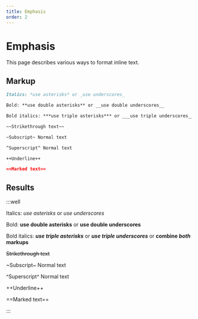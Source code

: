 ```yaml
---
title: Emphasis
order: 2
---
```


Emphasis
========

This page describes various ways to format inline text.

Markup
------

```markdown
Italics: *use asterisks* or _use underscores_

Bold: **use double asterisks** or __use double underscores__

Bold italics: ***use triple asterisks*** or ___use triple underscores___ or **combine _both_ markups**

~~Strikethrough text~~

~Subscript~ Normal text

^Superscript^ Normal text

++Underline++

==Marked text==
```

Results
-------

:::well

Italics: *use asterisks* or _use underscores_

Bold: **use double asterisks** or __use double underscores__

Bold italics: ***use triple asterisks*** or ___use triple underscores___ or **combine _both_ markups**

~~Strikethrough text~~

~Subscript~ Normal text

^Superscript^ Normal text

++Underline++

==Marked text==

:::